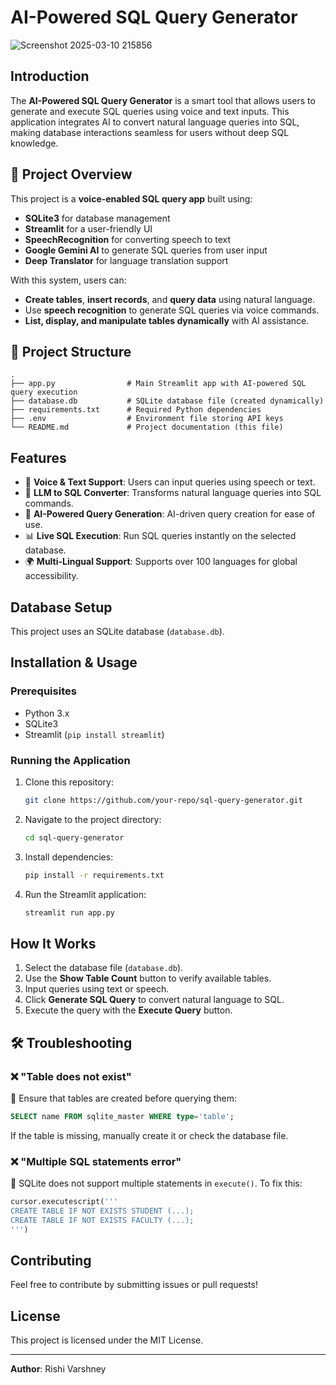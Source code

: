 # AI-Powered SQL Query Generator

![Screenshot 2025-03-10 215856](https://github.com/user-attachments/assets/9c445baa-4bc9-4143-9c3a-eaae3dd14523)


## Introduction
The **AI-Powered SQL Query Generator** is a smart tool that allows users to generate and execute SQL queries using voice and text inputs. This application integrates AI to convert natural language queries into SQL, making database interactions seamless for users without deep SQL knowledge.

## 🚀 Project Overview

This project is a **voice-enabled SQL query app** built using:

- **SQLite3** for database management
- **Streamlit** for a user-friendly UI
- **SpeechRecognition** for converting speech to text
- **Google Gemini AI** to generate SQL queries from user input
- **Deep Translator** for language translation support

With this system, users can:

- **Create tables**, **insert records**, and **query data** using natural language.
- Use **speech recognition** to generate SQL queries via voice commands.
- **List, display, and manipulate tables dynamically** with AI assistance.

## 📂 Project Structure

```plaintext
.
├── app.py                # Main Streamlit app with AI-powered SQL query execution
├── database.db           # SQLite database file (created dynamically)
├── requirements.txt      # Required Python dependencies
├── .env                  # Environment file storing API keys
└── README.md             # Project documentation (this file)
```

## Features
- 🎤 **Voice & Text Support**: Users can input queries using speech or text.
- 💬 **LLM to SQL Converter**: Transforms natural language queries into SQL commands.
- 🧠 **AI-Powered Query Generation**: AI-driven query creation for ease of use.
- 📊 **Live SQL Execution**: Run SQL queries instantly on the selected database.
- 🌍 **Multi-Lingual Support**: Supports over 100 languages for global accessibility.

## Database Setup
This project uses an SQLite database (`database.db`).

## Installation & Usage

### Prerequisites
- Python 3.x
- SQLite3
- Streamlit (`pip install streamlit`)

### Running the Application
1. Clone this repository:
   ```sh
   git clone https://github.com/your-repo/sql-query-generator.git
   ```
2. Navigate to the project directory:
   ```sh
   cd sql-query-generator
   ```
3. Install dependencies:
   ```sh
   pip install -r requirements.txt
   ```
4. Run the Streamlit application:
   ```sh
   streamlit run app.py
   ```

## How It Works
1. Select the database file (`database.db`).
2. Use the **Show Table Count** button to verify available tables.
3. Input queries using text or speech.
4. Click **Generate SQL Query** to convert natural language to SQL.
5. Execute the query with the **Execute Query** button.

## 🛠 Troubleshooting

### ❌ "Table does not exist"

🔹 Ensure that tables are created before querying them:

```sql
SELECT name FROM sqlite_master WHERE type='table';
```

If the table is missing, manually create it or check the database file.

### ❌ "Multiple SQL statements error"

🔹 SQLite does not support multiple statements in `execute()`. To fix this:

```python
cursor.executescript('''
CREATE TABLE IF NOT EXISTS STUDENT (...);
CREATE TABLE IF NOT EXISTS FACULTY (...);
''')
```

## Contributing
Feel free to contribute by submitting issues or pull requests!

## License
This project is licensed under the MIT License.

---
**Author**: Rishi Varshney
